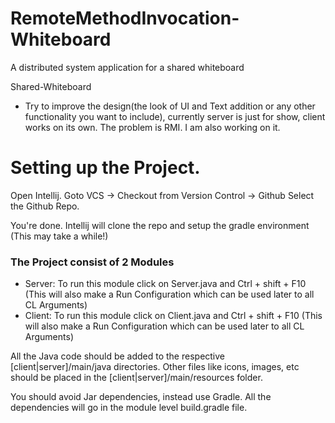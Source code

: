 # RemoteMethodInvocation-Whiteboard
A distributed system application for a shared whiteboard 

Shared-Whiteboard
- Try to improve the design(the look of UI and Text addition or any other functionality you want to include), currently server is just for show, client works on its own. The problem is RMI. I am also working on it.

# Setting up the Project.

Open Intellij.
Goto VCS -> Checkout from Version Control -> Github
Select the Github Repo.

You're done. Intellij will clone the repo and setup the gradle environment (This may take a while!)

### The Project consist of 2 Modules
- Server: To run this module click on Server.java and Ctrl + shift + F10 (This will also make a Run Configuration which can be used later to all CL Arguments)
- Client: To run this module click on Client.java and Ctrl + shift + F10 (This will also make a Run Configuration which can be used later to all CL Arguments)

All the Java code should be added to the respective [client|server]/main/java directories.
Other files like icons, images, etc should be placed in the [client|server]/main/resources folder.

You should avoid Jar dependencies, instead use Gradle.
All the dependencies will go in the module level build.gradle file.
